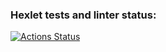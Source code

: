 ### Hexlet tests and linter status:
[![Actions Status](https://github.com/sergeiwerty/php-project-lvl3/workflows/hexlet-check/badge.svg)](https://github.com/sergeiwerty/php-project-lvl3/actions)